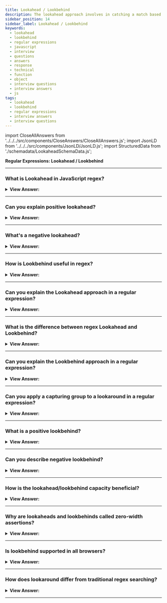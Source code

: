 ```yaml
---
title: Lookahead / Lookbehind
description: The lookahead approach involves in catching a match based on a proceeding character or digit.
sidebar_position: 14
sidebar_label: Lookahead / Lookbehind
keywords:
  - lookahead
  - lookbehind
  - regular expressions
  - javascript
  - interview
  - questions
  - answers
  - response
  - technical
  - function
  - object
  - interview questions
  - interview answers
  - js
tags:
  - lookahead
  - lookbehind
  - regular expressions
  - interview answers
  - interview questions
---
```


import CloseAllAnswers from '../../../src/components/CloseAnswers/CloseAllAnswers.js';
import JsonLD from '../../../src/components/JsonLD/JsonLD.js';
import StructuredData from './schemadata/LookaheadSchemaData.js';

<JsonLD data={StructuredData} />

<head>
  <title>Lookahead / Lookbehind | Regular Expressions</title>
</head>

**Regular Expressions: Lookahead / Lookbehind**

<CloseAllAnswers />

---

### What is Lookahead in JavaScript regex?

<details>
  <summary><strong>View Answer:</strong></summary>
  <div>
  <div><strong>Interview Response:</strong> Lookahead assertions are a type of zero-width assertion in JavaScript's regular expression (regex) syntax that "look ahead" from the current position in the string to see if the upcoming characters match a certain pattern. They do not consume characters in the string, but only assert whether a match is possible or not.
  </div><br />
  <div><strong className="codeExample">Code Example:</strong><br /><br />

  <div></div>

There are two types of lookahead assertions: positive and negative. A positive lookahead `(?=...)` asserts that the given sub-pattern can be matched ahead, while a negative lookahead `(?!...)` asserts that the given sub-pattern cannot be matched ahead.

Here is an example of using positive and negative lookaheads in JavaScript:

```javascript
let password = "password1234";

// Positive Lookahead: Ensure the password has at least one digit
let regex1 = /(?=\d)/;
console.log(regex1.test(password)); // Returns true

// Negative Lookahead: Ensure the password does not contain the word "password"
let regex2 = /(?!password)/;
console.log(regex2.test(password)); // Returns false
```

In the first regex, the positive lookahead `(?=\d)` checks if there's at least one digit in the password. It returns `true` because "password1234" does indeed contain digits.

In the second regex, the negative lookahead `(?!password)` checks if the string does not contain the word "password". It returns `false` because "password1234" does contain the word "password".

Do note that in many practical uses, lookaheads are used in conjunction with other parts of the pattern. For example, if you want to ensure a password is at least 8 characters long, contains a number, a lowercase and an uppercase letter, you would use lookaheads like so:

```javascript
let password = "Password123";
let regex = /^(?=.*[a-z])(?=.*[A-Z])(?=.*\d)[a-zA-Z\d]{8,}$/;
console.log(regex.test(password)); // Returns true
```

This regular expression can be broken down as follows:

`(?=.*[a-z])`: There is at least one lowercase letter

`(?=.*[A-Z])`: There is at least one uppercase letter

`(?=.*\d)`: There is at least one digit

`[a-zA-Z\d]{8,}`: The string is at least 8 characters long

  </div>
  </div>

</details>

---

### Can you explain positive lookahead?

<details>
  <summary><strong>View Answer:</strong></summary>
  <div>
  <div><strong>Interview Response:</strong> Positive lookahead in JavaScript Regex allows you to specify a condition that a certain pattern ahead must match for a match to be successful without including that pattern in the overall matched text.
  </div><br />
  <div><strong className="codeExample">Code Example:</strong><br /><br />

  <div></div>

Here's a basic example:

```javascript
let str = "hello123";

// Positive lookahead to see if '123' comes after 'hello'
let regex = /hello(?=123)/;

console.log(regex.test(str)); // Outputs: true
```

In this example, `/hello(?=123)/` will match 'hello' only if 'hello' is followed by '123'. However, '123' is not part of the overall regex match.

You can use positive lookaheads for more complex requirements. For example, let's use it to check if a password string contains at least one digit, one lowercase letter, one uppercase letter, and one special character:

```javascript
let password = "Hello$123";

// Use positive lookaheads to check password requirements
let regex = /^(?=.*[0-9])(?=.*[a-z])(?=.*[A-Z])(?=.*[@$!%*?&])[A-Za-z\d@$!%*?&]{8,}$/;

console.log(regex.test(password)); // Outputs: true
```

In this regex:

- `(?=.*[0-9])` checks for at least one digit
- `(?=.*[a-z])` checks for at least one lowercase letter
- `(?=.*[A-Z])` checks for at least one uppercase letter
- `(?=.*[@$!%*?&])` checks for at least one special character
- `[A-Za-z\d@$!%*?&]{8,}` ensures the password is at least 8 characters long

This password passes all checks, so `regex.test(password)` returns `true`. If you change the password so it doesn't meet all requirements, it would return `false`.

  </div>
  </div>
</details>

---

### What's a negative lookahead?

<details>
  <summary><strong>View Answer:</strong></summary>
  <div>
  <div><strong>Interview Response:</strong> Negative lookahead in JavaScript regular expressions is a pattern that matches only if the following characters do not match a given pattern. It's written as `(?!...)`, where `...` is the pattern that you do not want to appear next in the string.
  </div><br />
  <div><strong className="codeExample">Code Example:</strong><br /><br />

  <div></div>
  
Here's an example:

```javascript
let str = "hello123";

// Negative lookahead to see if '123' does not come after 'hello'
let regex = /hello(?!123)/;

console.log(regex.test(str)); // Outputs: false
```

In this example, `/hello(?!123)/` will match 'hello' only if 'hello' is not followed by '123'. However, '123' is not part of the overall regex match.

Here's a more complex example: Let's say we want to validate that a password string is at least 8 characters long and does not contain the word "password":

```javascript
let password = "StrongPass$1";

// Use negative lookahead to check password requirements
let regex = /^(?!.*password)[A-Za-z\d@$!%*?&]{8,}$/;

console.log(regex.test(password)); // Outputs: true
```

In this regex:

- `(?!.*password)` checks that the string does not contain the word "password"
- `[A-Za-z\d@$!%*?&]{8,}` ensures the password is at least 8 characters long

Because this password doesn't contain the word "password" and it's at least 8 characters long, `regex.test(password)` returns `true`. If you change the password to contain the word "password" or make it shorter than 8 characters, it would return `false`.

  </div>
  </div>
</details>

---

### How is Lookbehind useful in regex?

<details>
  <summary><strong>View Answer:</strong></summary>
  <div>
  <div><strong>Interview Response:</strong> Lookbehind in JavaScript regex allows checking if some pattern precedes the current portion of the string without including it in the match, useful for context-specific pattern matching.
  </div>
  </div>
</details>

---

### Can you explain the Lookahead approach in a regular expression?

<details>
  <summary><strong>View Answer:</strong></summary>
  <div>
  <div><strong>Interview Response:</strong> Sometimes, we need to find only those matches for a pattern that are followed or preceded by another pattern. The lookahead approach involves catching a match based on a proceeding character or digit. For example, the syntax is: X(?=Y), which means "look for X, but match only if followed by Y". There may be any pattern instead of X and Y. Notably, the lookahead is merely a test. The contents of the parentheses do not get included in the result.
    </div><br />
  <div><strong className="codeExample">Code Example:</strong><br /><br />

  <div></div>

```js
let str = '1 turkey costs 30€';

console.log(str.match(/\d+(?=€)/));
// 30, the number 1 is ignored, as it is not followed by €

// EXAMPLE: Negative Lookahead
let str = '2 turkeys cost 60€';

console.log(str.match(/\d+\b(?!€)/g));
// 2 (the price is not matched)
```

  </div>
  </div>
</details>

---

### What is the difference between regex Lookahead and Lookbehind?

<details>
  <summary><strong>View Answer:</strong></summary>
  <div>
  <div><strong>Interview Response:</strong> Lookahead allows us to add a condition for “what follows”. Lookbehind is similar, but it looks behind to find the target.
    </div><br />
  <div><strong>Detailed Response:</strong> Lookahead and lookbehind are collectively known as "lookaround" and are zero-width assertions just like the start and end of line, and word boundaries. They are used to assert whether a particular pattern can be matched before (lookbehind) or after (lookahead) the current location, without including it in the match.
    </div><br />
  <div><strong className="codeExample">Code Example:</strong><br /><br />

  <div></div>

Lookahead comes in two flavors: positive lookahead `(?=...)` and negative lookahead `(?!...)`.

Positive lookahead: `(?=...)`

- It asserts that what immediately follows the current position in the string matches `...`.
- For example, `\d(?=px)` matches a digit only if it's followed by 'px'.

```javascript
let str = "3px 4px 5pt 6pc";
let regex = /\d(?=px)/g;
console.log(str.match(regex)); // output: [ '3', '4' ]
```

This code will find all digits followed by 'px'.

Negative lookahead: `(?!...)`

- It asserts that what immediately follows the current position in the string doesn't match `...`.
- For example, `\d(?!px)` matches a digit only if it's not followed by 'px'.

```javascript
let str = "3px 4px 5pt 6pc";
let regex = /\d(?!px)/g;
console.log(str.match(regex)); // output: [ '5', '6' ]
```

This code will find all digits not followed by 'px'.

Lookbehind also comes in two flavors: positive lookbehind `(?<=...)` and negative lookbehind `(?<!...)`.

Positive lookbehind: `(?<=...)`

- It asserts that what immediately precedes the current position in the string matches `...`.
- For example, `(?<=\d)px` matches 'px' only if it's preceded by a digit.

```javascript
let str = "3px 4px 5pt 6pc";
let regex = /(?<=\d)px/g;
console.log(str.match(regex)); // output: [ 'px', 'px' ]
```

This code will find 'px' that is preceded by a digit.

Negative lookbehind: `(?<!...)`

- It asserts that what immediately precedes the current position in the string doesn't match `...`.
- For example, `(?<!\d)px` matches 'px' only if it's not preceded by a digit.

```javascript
let str = "3px 4px 5pt 6pc";
let regex = /(?<!\d)px/g;
console.log(str.match(regex)); // output: []
```

This code will find 'px' that is not preceded by a digit. In our example, there's no such occurrence.

---

:::warning
Please note that lookbehinds were not supported in JavaScript until ECMAScript 2018 (ES9), and they may not work in all browsers. For example, they do not work in Internet Explorer at all and only in Firefox versions 78 and above.
:::

  </div>
  </div>
</details>

---

### Can you explain the Lookbehind approach in a regular expression?

<details>
  <summary><strong>View Answer:</strong></summary>
  <div>
  <div><strong>Interview Response:</strong> Lookbehind is like the lookahead approach. The difference is that they are the opposite, where lookahead value matches a value that proceeds it. While the lookbehind value matches the value proceeds it. It allows us to match a pattern only if the target value is before it. We can also use the negative lookbehind approach. The negative lookbehind approach allows us to set a test where the target should not be behind the pattern value. You should note that the contents inside lookbehind parentheses do not become a part of the result.
    </div><br />
  <div><strong>Detailed Response:</strong> Lookbehind in regular expressions, just like lookahead, is a type of zero-width assertion. This means that it doesn't consume characters in the string, but only asserts whether a match is possible or not. Lookbehind comes in two flavors: positive lookbehind and negative lookbehind.
    </div><br />
  <div><strong className="codeExample">Code Example:</strong><br /><br />

  <div></div>

Let's take a deeper look at lookbehind in JavaScript Regular Expressions.

**Positive Lookbehind: `(?<=...)`**
This asserts that what immediately precedes the current position in the string is `...`. If the `...` part does match, the rest of the pattern can match, otherwise the regex match fails.

For example, let's say we want to match a price, but only if it's preceded by a dollar sign:

```javascript
let str = "It costs $20.";
let regex = /(?<=\$)\d+/;
let match = str.match(regex);
console.log(match[0]); // output: "20"
```

Here, we're looking for one or more digits (`\d+`), but only if they're preceded by a dollar sign (`$`). The `(?<=\$)` part is the positive lookbehind.

**Negative Lookbehind: `(?<!...)`**
This asserts that what immediately precedes the current position in the string is NOT `...`. If the `...` part does not match, the rest of the pattern can match, otherwise the regex match fails.

For example, let's say we want to match a price, but only if it's not preceded by a dollar sign:

```javascript
let str = "It costs 20 dollars, not $20.";
let regex = /(?<!\$)\d+/;
let match = str.match(regex);
console.log(match[0]); // output: "20"
```

Here, we're looking for one or more digits (`\d+`), but only if they're not preceded by a dollar sign (`$`). The `(?<!\$)` part is the negative lookbehind.

---

:::warning
Remember that lookbehind was not supported in JavaScript until ECMAScript 2018 (ES9), so it may not work in all browsers, particularly older ones. Be sure to check compatibility before using it in production code.
:::

  </div>
  </div>
</details>

---

### Can you apply a capturing group to a lookaround in a regular expression?

<details>
  <summary><strong>View Answer:</strong></summary>
  <div>
  <div><strong>Interview Response:</strong> Yes, this is possible for both the lookahead and lookbehind (They are lookarounds) to apply the lookaround approach. The lookaround is zero-length making it Atomic. As soon as the lookaround condition is satisfied, the regex engine forgets about everything inside the lookaround, and it does not backtrack inside the lookaround to try different permutations.<br /><br />The only situation in which this makes any difference is when you use capturing groups inside the lookaround. Since the regex engine does not backtrack into the lookaround, it does not try different permutations of the capturing groups.
    </div><br />
  <div><strong className="codeExample">Code Example:</strong><br /><br />

  <div></div>

```js
let str = '1 turkey costs 30€';
let regexp = /\d+(?=(€|kr))/; // extra parentheses around €|kr

console.log(str.match(regexp)); // 30, €
```

  </div>
  </div>
</details>

---

### What is a positive lookbehind?

<details>
  <summary><strong>View Answer:</strong></summary>
  <div>
  <div><strong>Interview Response:</strong> Positive lookbehind in JavaScript regex allows you to specify a condition that the pattern immediately preceding the current pattern must match for a match to be successful.
  </div><br />
  <div><strong className="codeExample">Code Example:</strong><br /><br />

  <div></div>
  
Here's an example:

```javascript
let str = "500USD";

// Positive lookbehind to see if 'USD' is preceded by '500'
let regex = /(?<=500)USD/;

console.log(regex.test(str)); // Outputs: true
```

In this example, `/(?<=500)USD/` will match 'USD' only if 'USD' is preceded by '500'. However, '500' is not part of the overall regex match.

  </div>
  </div>
</details>

---

### Can you describe negative lookbehind?

<details>
  <summary><strong>View Answer:</strong></summary>
  <div>
  <div><strong>Interview Response:</strong> Negative lookbehind in JavaScript regex allows you to specify a condition that a certain pattern preceding the current pattern must not match for a match to be successful.
  </div><br />
  <div><strong className="codeExample">Code Example:</strong><br /><br />

  <div></div>
  
Here's an example:

```javascript
let str = "500EUR";

// Negative lookbehind to check if 'EUR' is not preceded by '500'
let regex = /(?<!500)EUR/;

console.log(regex.test(str)); // Outputs: false
```

In this example, `/(?<!500)EUR/` will match 'EUR' only if 'EUR' is not preceded by '500'. However, '500' is not part of the overall regex match. As 'EUR' in this case is preceded by '500', the regex test returns `false`.

  </div>
  </div>
</details>

---

### How is the lookahead/lookbehind capacity beneficial?

<details>
  <summary><strong>View Answer:</strong></summary>
  <div>
  <div><strong>Interview Response:</strong> Lookahead and lookbehind assertions in JavaScript regular expressions are useful when we need to match a pattern based on what lies ahead or behind it, without including those patterns in the actual match. It allows complex pattern matching without consuming characters, enabling more powerful and flexible search conditions.
  </div><br />
  <div><strong className="codeExample">Code Example:</strong><br /><br />

  <div></div>

Here's an example with a password requirement: it should be at least 8 characters long, contain a number, a lowercase and uppercase letter, and not include the word "password":

```javascript
let password = "GoodPass1";

let regex = /^(?=.*[a-z])(?=.*[A-Z])(?=.*\d)(?!.*password).{8,}$/;

console.log(regex.test(password)); // Outputs: true
```

Here, lookahead checks for the presence of a digit, lowercase and uppercase letters (positive lookahead), and absence of "password" (negative lookahead), while lookbehind isn't used (but could be used in similar ways).

  </div>
  </div>
</details>

---

### Why are lookaheads and lookbehinds called zero-width assertions?

<details>
  <summary><strong>View Answer:</strong></summary>
  <div>
  <div><strong>Interview Response:</strong> Lookaheads and lookbehinds are called "zero-width assertions" because they don't consume characters in the string, but only assert whether a match is possible.
  </div><br />
  <div><strong className="codeExample">Code Example:</strong><br /><br />

  <div></div>
  
Here's an example:

```javascript
let str = "apple123";

// Positive lookahead
let regex = /apple(?=123)/;
console.log(str.match(regex)); // Outputs: ["apple"]

// Positive lookbehind
regex = /(?<=apple)123/;
console.log(str.match(regex)); // Outputs: ["123"]
```

In both examples, even though the lookahead and lookbehind are part of the regex, they're not part of the match returned by `str.match(regex)`. They don't consume characters, hence "zero-width".

  </div>
  </div>
</details>

---

### Is lookbehind supported in all browsers?

<details>
  <summary><strong>View Answer:</strong></summary>
  <div>
  <div><strong>Interview Response:</strong> As of March 2021, JavaScript lookbehind is not supported in all browsers. Internet Explorer and some versions of Safari, for example, do not. You should always verify the current browser compatibility.
  </div><br />
  <div><strong className="codeExample">Code Example:</strong><br /><br />

  <div></div>

Here's how you can test for lookbehind support:

```javascript
function isLookbehindSupported() {
    try {
        new RegExp('(?<=)');
        return true;
    } catch (e) {
        return false;
    }
}

console.log(isLookbehindSupported()); // Outputs: true or false based on browser support
```

If your browser supports lookbehind assertions, the function will return `true`. If not, it will return `false`. Always check compatibility and potentially offer fallbacks for older or less feature-rich browsers when using newer JavaScript features.

  </div>
  </div>
</details>

---

### How does lookaround differ from traditional regex searching?

<details>
  <summary><strong>View Answer:</strong></summary>
  <div>
  <div><strong>Interview Response:</strong> Traditional regex searching in JavaScript consumes characters in the string as it matches, while lookaround (lookahead/lookbehind) does not consume characters - it only checks if the condition is met.
  </div><br />
  <div><strong className="codeExample">Code Example:</strong><br /><br />

  <div></div>

Here's an example:

```javascript
let str = "apple123";

// Traditional regex match
let regex = /apple123/;
console.log(str.match(regex)); // Outputs: ["apple123"]

// Using lookahead
regex = /apple(?=123)/;
console.log(str.match(regex)); // Outputs: ["apple"], '123' is checked but not included

// Using lookbehind
regex = /(?<=apple)123/;
console.log(str.match(regex)); // Outputs: ["123"], 'apple' is checked but not included
```

In the lookahead and lookbehind examples, the match does not include the characters that are being checked by the lookahead or lookbehind.

---

:::warning
Please note that lookbehinds were not supported in JavaScript until ECMAScript 2018 (ES9), and they may not work in all browsers. For example, they do not work in Internet Explorer at all and only in Firefox versions 78 and above.
:::

  </div>
  </div>
</details>

---
